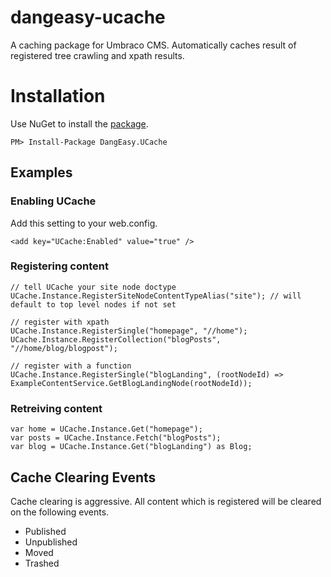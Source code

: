 # dangeasy-ucache

A caching package for Umbraco CMS. Automatically caches result of registered tree crawling and xpath results.

# Installation
Use NuGet to install the [package](https://www.nuget.org/packages/DangEasy.UCache/).
```
PM> Install-Package DangEasy.UCache
```

## Examples
### Enabling UCache
Add this setting to your web.config.
```
<add key="UCache:Enabled" value="true" />
```

### Registering content
```
// tell UCache your site node doctype
UCache.Instance.RegisterSiteNodeContentTypeAlias("site"); // will default to top level nodes if not set

// register with xpath
UCache.Instance.RegisterSingle("homepage", "//home");
UCache.Instance.RegisterCollection("blogPosts", "//home/blog/blogpost");

// register with a function
UCache.Instance.RegisterSingle("blogLanding", (rootNodeId) => ExampleContentService.GetBlogLandingNode(rootNodeId));
```

### Retreiving content
```
var home = UCache.Instance.Get("homepage"); 
var posts = UCache.Instance.Fetch("blogPosts");
var blog = UCache.Instance.Get("blogLanding") as Blog;
```

## Cache Clearing Events
Cache clearing is aggressive. All content which is registered will be cleared on the following events. 
- Published
- Unpublished
- Moved
- Trashed
